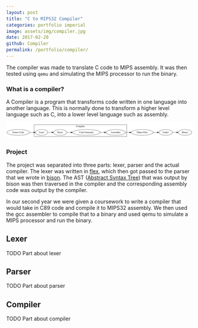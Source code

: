 ```yaml
---
layout: post
title: "C to MIPS32 Compiler"
categories: portfolio imperial
image: assets/img/compiler.jpg
date: 2017-02-20
github: Compiler
permalink: /portfolio/compiler/
---
```


The compiler was made to translate C code to MIPS assembly. It was then tested using
`qemu` and simulating the MIPS processor to run the binary.

### What is a compiler?

A Compiler is a program that transforms code written in one language into
another language. This is normally done to transform a higher level language
such as C, into a lower level language such as assembly.

![Compiler Workflow](/assets/img/compiler_flow.svg)

### Project

The project was separated into three parts: lexer, parser and the actual
compiler. The lexer was written in [flex][flex_main], which then got passed to the parser
that we wrote in [bison][bison_main]. The AST ([Abstract Syntax Tree][wiki-AST]) that was
output by bison was then traversed in the compiler and the corresponding
assembly code was output by the compiler.

In our second year we were given a coursework to write a compiler that would
take in C89 code and compile it to MIPS32 assembly. We then used the gcc
assembler to compile that to a binary and used qemu to simulate a MIPS
processor and run the binary.

## Lexer
TODO Part about lexer

## Parser
TODO Part about parser

## Compiler
TODO Part about compiler

[bison_main]: https://www.gnu.org/software/bison
[flex_main]: https://github.com/westes/flex
[wiki-AST]: https://en.wikipedia.org/wiki/Abstract_syntax_tree
